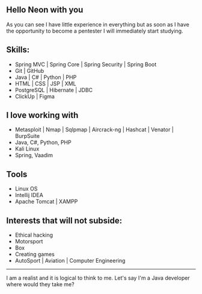 ## Hello Neon with you
As you can see 
I have little experience in everything but
as soon as I have the opportunity to become
a pentester I will immediately start studying.

## Skills:
- Spring MVC | Spring Core | Spring Security | Spring Boot
- Git | GitHub
- Java | C# | Python | PHP
- HTML | CSS | JSP | XML
- PostgreSQL | Hibernate | JDBC
- ClickUp | Figma

## I love working with
- Metasploit | Nmap | Sqlpmap | Aircrack-ng | Hashcat | Venator | BurpSuite
- Java, C#, Python, PHP
- Kali Linux
- Spring, Vaadim

## Tools
- Linux OS
- Intellij IDEA
- Apache Tomcat | XAMPP

## Interests that will not subside:
- Ethical hacking
- Motorsport
- Box
- Creating games
- AutoSport | Aviation | Computer Engineering
___
I am a realist and it is logical to think to me.
Let's say I'm a Java developer where would they take me?
